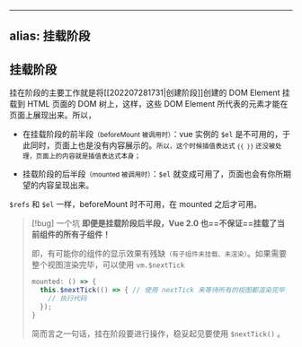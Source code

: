 
---
alias: 挂载阶段
---

## 挂载阶段

挂在阶段的主要工作就是将[[202207281731|创建阶段]]创建的 DOM Element 挂载到 HTML 页面的 DOM 树上，这样，这些 DOM Element 所代表的元素才能在页面上展现出来。所以，

- 在挂载阶段的前半段<small>（beforeMount 被调用时）</small>：vue 实例的 `$el` 是不可用的，于此同时，页面上也是没有内容展示的。<small>所以，这个时候插值表达式 `{{ }}` 还没被处理，页面上的内容就是插值表达式本身；</small>

- 挂载阶段的后半段<small>（mounted 被调用时）</small>：`$el` 就变成可用了，页面也会有你所期望的内容呈现出来。

`$refs` 和 `$el` 一样，beforeMount 时不可用，在 mounted 之后才可用。

> [!bug] 一个坑
> **即便是挂载阶段后半段，Vue 2.0 也==不保证==挂载了当前组件的所有子组件！**
> 
> 即，有可能你的组件的显示效果有残缺<small>（有子组件未挂载、未渲染）</small>。如果需要整个视图渲染完毕，可以使用 `vm.$nextTick` 
> 
>  ```js
>  mounted: () => {
>    this.$nextTick(() => { // 使用 nextTick 来等待所有的视图都渲染完毕
>      // 执行代码
>    });
>  }
>  ```
> 
> 简而言之一句话，挂在阶段要进行操作，稳妥起见要使用 `$nextTick()` 。
